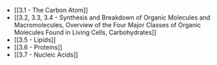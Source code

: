 - [[3.1 - The Carbon Atom]]
- [[3.2, 3.3, 3.4 - Synthesis and Breakdown of Organic Molecules and Macromolecules, Overview of the Four Major Classes of Organic Molecules Found in Living Cells, Carbohydrates]]
- [[3.5 - Lipids]]
- [[3.6 - Proteins]]
- [[3.7 - Nucleic Acids]]
